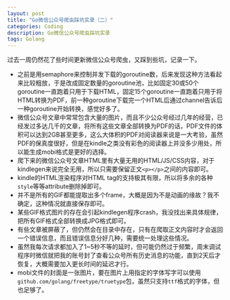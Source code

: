 ```yaml
---
layout: post
title: "Go微信公众号爬虫踩坑实录（二）"
categories: Coding
description: Go微信公众号爬虫踩坑实录
tags: Golang
---
```


过去一周仍然花了些时间更新微信公众号爬虫，又踩到些坑，记录一下。

- 之前是用semaphore来控制并发下载的goroutine数，后来发现这种方法看起来比较粗放，于是改成固定数量的goroutine池，比如固定30或50个goroutine一直跑着只用于下载HTML，固定15个goroutine一直跑着只用于将HTML转换为PDF，前一种goroutine下载完一个HTML后通过channel告诉后一种goroutine开始转换，感觉好多了。
- 微信公众号文章中常常包含大量的图片，而且不少公众号经过几年的经营，已经发过多达几千的文章，将所有这些文章全部转换为PDF的话，PDF文件的体积可以达到2GB甚至更多，这么大体积的PDF对阅读器来说是一大考验，虽然PDF的保真度很好，但是在kindle之类没有彩色的阅读器上并没多少用处，所以能生成mobi格式是更好的选择。
- 爬下来的微信公众号文章HTML里有大量无用的HTML/JS/CSS内容，对于kindlegen来说完全无用，所以只需要保留正文`<p></p>`之间的内容即可。
- kindle的HTML渲染程序对HTML tag的支持极其有限，所以将多余的各种`style`等等attribute删除掉即可。
- 并不是所有的GIF都能提取出多个frame，大概是因为不是动画的缘故？我不确定，这种情况就直接保存即可。
- 某些GIF格式图片的存在会引起kindlegen程序crash，我没找出来具体规律，把所有GIF格式全部转换成JPG格式即可。
- 有些文章被屏蔽了，但仍然会在目录中存在，只有在爬取正文内容时才会返回一个错误信息，而且错误信息分好几种，需要统一处理这些情况。
- 虽然我每次请求都加入了1~5秒不等的延时，但可能仍然过于频繁，周末调试程序时微信就把我的账号封了查看公众号所有历史消息的功能，直到2天后才恢复，大概需要加入更长时间的延迟才行。
- mobi文件的封面是一张图片，要在图片上用指定的字体写字可以使用`github.com/golang/freetype/truetype`包，虽然只支持`ttf`格式的字体，但也足够了。

